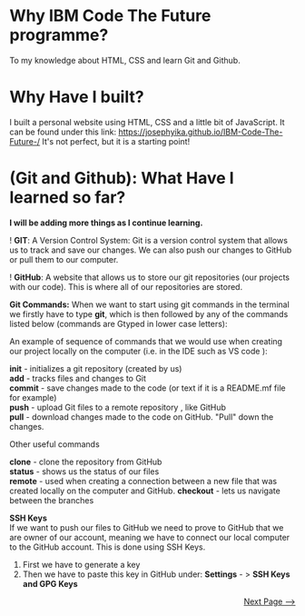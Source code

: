 # Why IBM Code The Future programme?

To  my knowledge about HTML, CSS and learn Git and Github.

# Why Have I built?
I built a personal website using HTML, CSS and a little bit of JavaScript. It can be found under this link: https://josephyika.github.io/IBM-Code-The-Future-/
It's not perfect, but it is a starting point! 

# (Git and Github): What Have I learned so far? 

**I will be adding more things as I continue learning.** 

! **GIT**: 
A Version Control System: Git is a version control system that allows us to track and save our changes. We can also push our changes to GitHub or pull them to our computer. 

! **GitHub**: 
A website that allows us to store our git repositories (our projects with our code). This is where all of our repositories are stored. 

**Git Commands:** 
When we want to start using git commands in the terminal we firstly have to type **git**, which is then followed by any of the commands listed below (commands are Gtyped in lower case letters):

An example of sequence of commands that we would use when creating our project locally on the computer (i.e. in the IDE such as VS code ):

**init** - initializes a git repository (created by us)\
**add** - tracks files and changes to Git\
**commit** - save changes made to the code (or text if it is a README.mf file for example)\
**push** - upload Git files to a remote repository , like GitHub\
**pull** - download changes made to the code on GitHub. "Pull" down the changes.

Other useful commands

**clone** - clone the repository from GitHub\
**status** - shows us the status of our files\
**remote** - used when creating a connection between a new file that was created locally on the computer and GitHub. 
**checkout** - lets us navigate between the branches 

**SSH Keys**\
If we want to push our files to GitHub we need to prove to GitHub that we are owner of our account, meaning we have to connect our local computer to the GitHub account. This is done using SSH Keys. 

1. First we have to generate a key 
2. Then we have to paste this key in GitHub under: **Settings** - > **SSH Keys and GPG Keys**



<div align="right"> 

[Next Page -->](./page2.md) 

</div>

